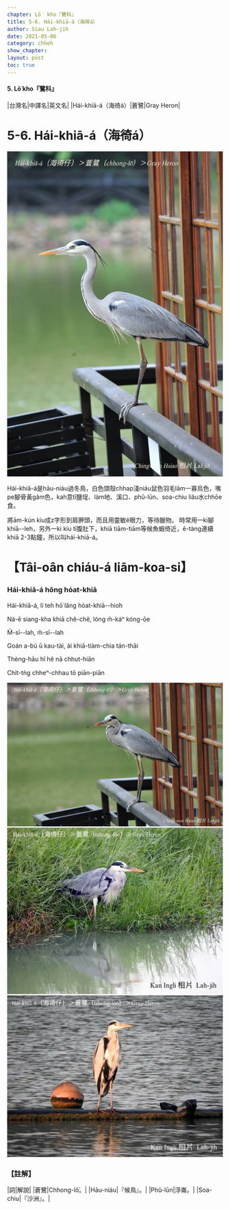```yaml
---
chapter: Lō͘ kho『鷺科』
title: 5-6. Hái-khiā-á（海徛á）
author: Siau Lah-jih
date: 2021-05-06
category: chheh
show_chapter:
layout: post
toc: true
---
```


#### 5. Lō͘ kho『鷺科』

|台灣名|中譯名|英文名|
|Hái-khiā-á（海徛á）|蒼鷺|Gray Heron|


# 5-6. Hái-khiā-á（海徛á）

![](../too5/05/05-6-1.海徛仔.jpg)


Hái-khiā-á是hāu-niáu過冬鳥，白色頭殼chhap淺niáu鼠色羽毛lām一寡烏色，嘴pe腳骨黃gâm色，kah意tī鹽埕、làm地、溪口、phû-lūn、soa-chiu liâu水chhōe食。

將ām-kún kiu成z字形到肩胛頭，而且用靈敏ê眼力，等待臘物。
時常用一ki腳khiā--leh，另外一ki kiu tī腹肚下，khiā tiām-tiām等候魚蝦倚近，ē-tàng連續khiā 2-3點鐘，所以叫hái-khiā-á。

# 【Tâi-oân chiáu-á liām-koa-si】

### **Hái-khiā-á hông ho̍at-khiā**

Hái-khiā-á, lí teh hō͘ lâng ho̍at-khiā--hio͘h

Ná-ē siang-kha khiā chê-chê, lóng m̄-káⁿ kóng-ōe 

M̄-sī--lah, m̄-sī--lah

Goán a-bú ū kau-tài, ài khiā-tiàm-chia tán-thāi

Thèng-hāu hî hê nā chhut-hiān

Chi̍t-tǹg chheⁿ-chhau tō piān-piān


![](../too5/05/05-6-2.海徛仔.jpg)
![](../too5/05/05-6-3.海徛仔.jpg)
![](../too5/05/05-6-4.海徛仔.jpg)

### 【註解】

|詞|解說|
|蒼鷺|Chhong-lō͘。|
|Hāu-niáu|『候鳥』。|
|Phû-lūn|浮崙。|
|Soa-chiu|『沙洲』。|
